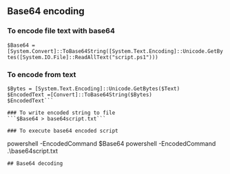 ## Base64 encoding

### To encode file text with base64 
```$Base64 = [System.Convert]::ToBase64String([System.Text.Encoding]::Unicode.GetBytes([System.IO.File]::ReadAllText("script.ps1")))```

### To encode from text
```$Text = ‘This is a secret and should be hidden’
$Bytes = [System.Text.Encoding]::Unicode.GetBytes($Text)
$EncodedText =[Convert]::ToBase64String($Bytes)
$EncodedText```

### To write encoded string to file 
```$Base64 > base64script.txt```

### To execute base64 encoded script 
```
powershell -EncodedCommand $Base64
powershell -EncodedCommand .\base64script.txt
```
## Base64 decoding
